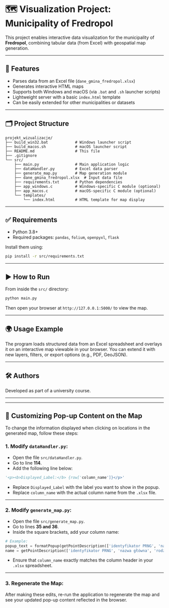 
# 🗺️ Visualization Project: Municipality of Fredropol

This project enables interactive data visualization for the municipality of **Fredropol**, combining tabular data (from Excel) with geospatial map generation.

---

## 🚀 Features

- Parses data from an Excel file (`dane_gmina_fredropol.xlsx`)
- Generates interactive HTML maps
- Supports both Windows and macOS (via `.bat` and `.sh` launcher scripts)
- Lightweight server with a basic `index.html` template
- Can be easily extended for other municipalities or datasets

---

## 🗂️ Project Structure

```
projekt_wizualizacje/
├── build_win32.bat            # Windows launcher script
├── build_macos.sh             # macOS launcher script
├── README.md                  # This file
├── .gitignore
└── src/
    ├── main.py                # Main application logic
    ├── dataHandler.py         # Excel data parser
    ├── generate_map.py        # Map generation module
    ├── dane_gmina_fredropol.xlsx  # Input data file
    ├── requirements.txt       # Python dependencies
    ├── app_windows.c          # Windows-specific C module (optional)
    ├── app_macos.c            # macOS-specific C module (optional)
    └── templates/
        └── index.html         # HTML template for map display
```

---

## ✅ Requirements

- Python 3.8+
- Required packages: `pandas`, `folium`, `openpyxl`, `flask`

Install them using:

```bash
pip install -r src/requirements.txt
```

---

## ▶️ How to Run

From inside the `src/` directory:

```bash
python main.py
```

Then open your browser at `http://127.0.0.1:5000/` to view the map.

---

## 🌍 Usage Example

The program loads structured data from an Excel spreadsheet and overlays it on an interactive map viewable in your browser. You can extend it with new layers, filters, or export options (e.g., PDF, GeoJSON).

---

## 🛠️ Authors

Developed as part of a university course.

---


---

## 🧾 Customizing Pop-up Content on the Map

To change the information displayed when clicking on locations in the generated map, follow these steps:

### 1. Modify `dataHandler.py`:

- Open the file `src/dataHandler.py`.
- Go to line **114**.
- Add the following line below:

```python
'<p><b>Displayed_Label:</b> {row['column_name']}</p>'
```

- Replace `Displayed_Label` with the label you want to show in the popup.
- Replace `column_name` with the actual column name from the `.xlsx` file.

---

### 2. Modify `generate_map.py`:

- Open the file `src/generate_map.py`.
- Go to lines **35 and 36**.
- Inside the square brackets, add your column name:

```python
# Example:
popup_text = formatPopup(getPointDescription(['identyfikator PRNG', 'nazwa główna', 'rodzaj obiektu', 'column_name'], i).sum())
name = getPointDescription(['identyfikator PRNG', 'nazwa główna', 'rodzaj obiektu', 'column_name'], i).to_string(header=False, index=False)
```

- Ensure that `column_name` exactly matches the column header in your `.xlsx` spreadsheet.

---

### 3. Regenerate the Map:

After making these edits, re-run the application to regenerate the map and see your updated pop-up content reflected in the browser.

